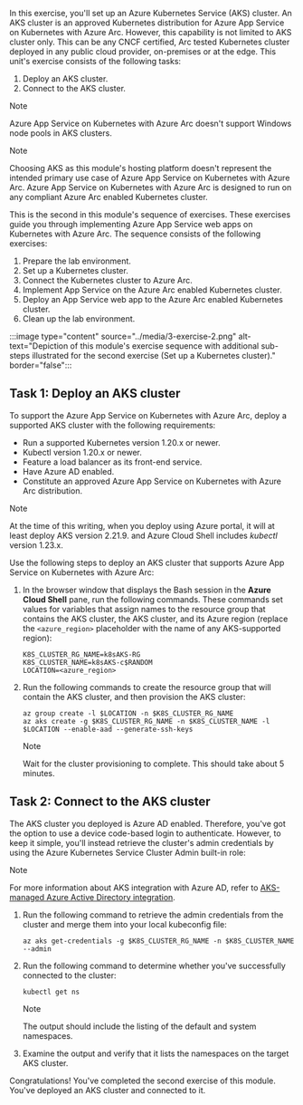 In this exercise, you'll set up an Azure Kubernetes Service (AKS) cluster. An AKS cluster is an approved Kubernetes distribution for Azure App Service on Kubernetes with Azure Arc. However, this capability is not limited to AKS cluster only. This can be any CNCF certified, Arc tested Kubernetes cluster deployed in any public cloud provider, on-premises or at the edge. This unit's exercise consists of the following tasks: 

1. Deploy an AKS cluster.
1. Connect to the AKS cluster.

> [!NOTE]
> Azure App Service on Kubernetes with Azure Arc doesn't support Windows node pools in AKS clusters.

> [!NOTE]
> Choosing AKS as this module's hosting platform doesn't represent the intended primary use case of Azure App Service on Kubernetes with Azure Arc. Azure App Service on Kubernetes with Azure Arc is designed to run on any compliant Azure Arc enabled Kubernetes cluster.

This is the second in this module's sequence of exercises. These exercises guide you through implementing Azure App Service web apps on Kubernetes with Azure Arc. The sequence consists of the following exercises:

1. Prepare the lab environment.
1. Set up a Kubernetes cluster.
1. Connect the Kubernetes cluster to Azure Arc.
1. Implement App Service on the Azure Arc enabled Kubernetes cluster.
1. Deploy an App Service web app to the Azure Arc enabled Kubernetes cluster.
1. Clean up the lab environment.

:::image type="content" source="../media/3-exercise-2.png" alt-text="Depiction of this module's exercise sequence with additional sub-steps illustrated for the second exercise (Set up a Kubernetes cluster)." border="false":::

## Task 1: Deploy an AKS cluster

To support the Azure App Service on Kubernetes with Azure Arc, deploy a supported AKS cluster with the following requirements:

- Run a supported Kubernetes version 1.20.x or newer.
- Kubectl version 1.20.x or newer.
- Feature a load balancer as its front-end service.
- Have Azure AD enabled.
- Constitute an approved Azure App Service on Kubernetes with Azure Arc distribution.

> [!NOTE]
> At the time of this writing, when you deploy using Azure portal, it will at least deploy AKS version 2.21.9. and Azure Cloud Shell includes *kubectl* version 1.23.x.

Use the following steps to deploy an AKS cluster that supports Azure App Service on Kubernetes with Azure Arc:

1. In the browser window that displays the Bash session in the **Azure Cloud Shell** pane, run the following commands. These commands set values for variables that assign names to the resource group that contains the AKS cluster, the AKS cluster, and its Azure region (replace the `<azure_region>` placeholder with the name of any AKS-supported region):

    ```azurecli-interactive
    K8S_CLUSTER_RG_NAME=k8sAKS-RG
    K8S_CLUSTER_NAME=k8sAKS-c$RANDOM
    LOCATION=<azure_region>
    ```

1. Run the following commands to create the resource group that will contain the AKS cluster, and then provision the AKS cluster:

    ```azurecli-interactive
    az group create -l $LOCATION -n $K8S_CLUSTER_RG_NAME
    az aks create -g $K8S_CLUSTER_RG_NAME -n $K8S_CLUSTER_NAME -l $LOCATION --enable-aad --generate-ssh-keys
    ```

    > [!NOTE]
    > Wait for the cluster provisioning to complete. This should take about 5 minutes.


## Task 2: Connect to the AKS cluster

The AKS cluster you deployed is Azure AD enabled. Therefore, you've got the option to use a device code-based login to authenticate. However, to keep it simple, you'll instead retrieve the cluster's admin credentials by using the Azure Kubernetes Service Cluster Admin built-in role:

> [!NOTE]
> For more information about AKS integration with Azure AD, refer to [AKS-managed Azure Active Directory integration](/azure/aks/managed-aad).

1. Run the following command to retrieve the admin credentials from the cluster and merge them into your local kubeconfig file:

    ```azurecli-interactive
    az aks get-credentials -g $K8S_CLUSTER_RG_NAME -n $K8S_CLUSTER_NAME --admin
    ```

1. Run the following command to determine whether you've successfully connected to the cluster:

    ```azurecli-interactive
    kubectl get ns
    ```
    > [!NOTE]
    > The output should include the listing of the default and system namespaces.

1. Examine the output and verify that it lists the namespaces on the target AKS cluster.

Congratulations! You've completed the second exercise of this module. You've deployed an AKS cluster and connected to it.
